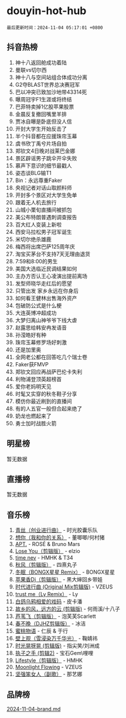 # douyin-hot-hub

`最后更新时间：2024-11-04 05:17:01 +0800`

## 抖音热榜

1. 神十八返回舱成功着陆
1. 曼联vs切尔西
1. 神十八与空间站组合体成功分离
1. G2夺BLAST世界总决赛冠军
1. 巴以冲突已致加沙地带43314死
1. 曝周冠宇F1生涯或将终结
1. 巴菲特卖掉1亿股苹果股票
1. 金晨反复撤回嘴里羊排
1. 贾冰自曝是卧底但没人信
1. 开封大学生开始反击了
1. 半个抖音都在应援珠帘玉幕
1. 虞书欣丁禹兮片场自拍
1. 郑钦文4日晚对战莱巴金娜
1. 景区辟谣男子跳伞开伞失败
1. 慕声下意识的细节最戳人
1. 姿态谈BLG输T1
1. Bin：永远尊重Faker
1. 央视记者对话山取颜料师
1. 开封多个景区对大学生免单
1. 跟着无人机去旅行
1. 山城小栗旬直播间被抓包
1. 美公布特朗普遇刺调查报告
1. 百大红人变装上新啦
1. 西安马拉松男子冠军诞生
1. 米切尔绝杀雄鹿
1. 梅西将出席巴萨125周年庆
1. 淘宝买茅台不支持7天无理由退货
1. 7:59和8:00的男生
1. 美国大选临近民调结果如何
1. 主办方否认王心凌演出提前离场
1. 发型师晓华走红后的愿望
1. 只管出发 家乡永远在你身后
1. 如何看王健林出售海外资产
1. 包破防公式是什么梗
1. 大连英博冲超成功
1. 大梦归离山神爷爷下线大虐
1. 赵露思给韩安冉发语音
1. 孙滢皓好有种
1. 珠帘玉幕修罗场好刺激
1. 还是加里奥
1. 全网老公都在回答吃几个瑞士卷
1. Faker获FMVP
1. 郑钦文回应再战萨巴伦卡失利
1. 利物浦登顶英超榜首
1. 爱你老妈明天见
1. 时髦又实穿的秋冬鞋子分享
1. 模仿你最近刷到的直播间
1. 有的人五官一般但合起来绝了
1. 奶龙也燃起来了
1. 勇士加时战胜火箭

## 明星榜

暂无数据

## 直播榜

暂无数据

## 音乐榜

1. [青丝（创业进行曲）](https://sf5-hl-cdn-tos.douyinstatic.com/obj/tos-cn-ve-2774/ooYARJB5iBRNhCOkDsS3BAKW91CIMoQfwzwKLi) - 时光胶囊乐队
1. [想你（我和你的关系）](https://sf5-hl-cdn-tos.douyinstatic.com/obj/tos-cn-ve-2774/o8QxhcOBDYYX0zqKCjFVQXZ3RBffnRBQEogitG) - 董唧唧/何村猪
1. [APT.](https://sf3-cdn-tos.douyinstatic.com/obj/tos-cn-ve-2774/oUIcRnUtZBV1JgZtxIMCAiiBSVBSEEOCFfkeMQ) - ROSÉ & Bruno Mars
1. [Lose You（剪辑版）](https://sf5-hl-cdn-tos.douyinstatic.com/obj/tos-cn-ve-2774/og9yxQxAWI86iBNr9ojBFMoWTIvDZZb8HwiGY) - elzio
1. [time nev](https://sf3-cdn-tos.douyinstatic.com/obj/tos-cn-ve-2774/oc6aICzpzBCWrhCvDVi2AZmQLt0gIBxfMEfd6i) - HMHK & T34
1. [秋风（剪辑版）](https://sf3-cdn-tos.douyinstatic.com/obj/tos-cn-ve-2774/ocGaU84LfAfzMd2wbXdQFpCGhBiXg82JNMRRie) - 四熹丸子
1. [冬眠（BONGX星星 Remix）](https://sf5-hl-cdn-tos.douyinstatic.com/obj/tos-cn-ve-2774/oMCfFFoE3LwQ7agAgOIG4ieExqkeAsxNBEkLdz) - BONGX星星
1. [苹果香Dj（剪辑版）](https://sf3-cdn-tos.douyinstatic.com/obj/tos-cn-ve-2774/oEeIEQbYGAOspCTRAIeYF4Ok8LgZ8NBaRe4ztR) - 黑大婶回乡带娃
1. [时代进行曲 (Original Mix剪辑版)](https://sf3-cdn-tos.douyinstatic.com/obj/tos-cn-ve-2774/oYrssziLdrtiW6cKABM8n5Vfc2xwXiIBInoAkn) - VZEUS
1. [trust me（Ly Remix）](https://sf3-cdn-tos.douyinstatic.com/obj/tos-cn-ve-2774/oUo1M8fz5AfmMSExABQQKFE0eCMWgsiccfqrMA) - Ly
1. [白鸽乌鸦相爱的戏码](https://sf5-hl-cdn-tos.douyinstatic.com/obj/tos-cn-ve-2774/oMVVEf6eDAOmFtNtCsEqKpIorBDM8Nkg6TZRqC) - 皮卡潘
1. [故乡的风，远方的云 (剪辑版)](https://sf5-hl-cdn-tos.douyinstatic.com/obj/tos-cn-ve-2774/ooPEdiZMrAAWisczq1WXoZYGU6GxII2UUBvYI) - 何雨溪/十八子
1. [芦苇飞（剪辑版）](https://sf5-hl-cdn-tos.douyinstatic.com/obj/tos-cn-ve-2774/ok3IaChjEFFoK3FAMzXDEgfpeE6Al3Nv2BnfCW) - 泡芙芙Scarlett
1. [春不晚（DJHZ剪辑版）](https://sf5-hl-cdn-tos.douyinstatic.com/obj/tos-cn-ve-2774/osEZa7YZ6wNo9QDABgfGFaCQKRQTNafsBJDnKt) - 冰洁
1. [蜜桃物语](https://sf3-cdn-tos.douyinstatic.com/obj/tos-cn-ve-2774/oIhOSCZtIACtYU4XQkngiW9kCBfVD1Fz9IYeqL) - 仁辰 & 于行
1. [壁上观（雪浸染万千华光）](https://sf3-cdn-tos.douyinstatic.com/obj/tos-cn-ve-2774/ocIizBMxWi8vA8UdAMIYdYCjgBB5Z3WZWxrvY) - 鞠婧祎
1. [时光晃呀晃 (剪辑版)](https://sf3-cdn-tos.douyinstatic.com/obj/tos-cn-ve-2774/o8ACeQem3gwI1x3GIYGAfKG0LJebKFRJDwRwyW) - 指尖笑/刘洲成
1. [执子之手 (剪辑2)](https://sf5-hl-cdn-tos.douyinstatic.com/obj/tos-cn-ve-2774/oUoZLQjCc31XzqsBnBQUNgeKtYPBcgbFDwtfcu) - 宝石Gem\哩哩
1. [Lifestyle（剪辑版）](https://sf5-hl-cdn-tos.douyinstatic.com/obj/tos-cn-ve-2774/owfqGgjwG3V5lCLaAIezFMeg3LtuKNBaZKgzPV) - HMHK
1. [Moonlight Flowing](https://sf5-hl-cdn-tos.douyinstatic.com/obj/tos-cn-ve-2774/oopZsCtRnQgOhEYmv9FfBBgwmeaQmWQQZED9tN) - VZEUS
1. [坚强笨女人（副歌）](https://sf5-hl-cdn-tos.douyinstatic.com/obj/tos-cn-ve-2774/ospNInQiZvGWyBVg5zkNsAMct5uJIg1CrZiPL) - 那艺娜

## 品牌榜

[2024-11-04-brand.md](2024-11-04-brand.md)
